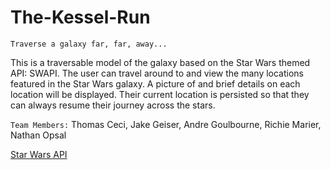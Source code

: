 # The-Kessel-Run
`Traverse a galaxy far, far, away...`

This is a traversable model of the galaxy based on the Star Wars themed API: SWAPI. The user can travel around to and view the many locations featured in the Star Wars galaxy. A picture of and brief details on each location will be displayed. Their current location is persisted so that they can always resume their journey across the stars.

`Team Members:`
Thomas Ceci, Jake Geiser, Andre Goulbourne, Richie Marier, Nathan Opsal

[Star Wars API](https://swapi.dev/)
